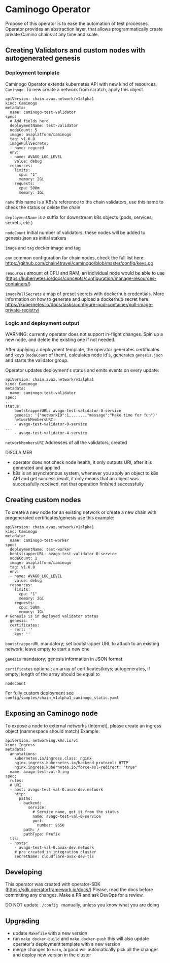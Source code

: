 # Caminogo Operator
Propose of this operator is to ease the automation of test processes. Operator provides an abstraction layer, that allows programmatically create private Camino chains at any time and scale.

## Creating Validators and custom nodes with autogenerated genesis

### Deployment template
Caminogo Operator extends kubernetes API with new kind of resources, `Caminogo`. To new create a network from scratch, apply this object.

```
apiVersion: chain.avax.network/v1alpha1
kind: Caminogo
metadata:
  name: caminogo-test-validator
spec:
  # Add fields here
  deploymentName: test-validator
  nodeCount: 5
  image: avaplatform/caminogo
  tag: v1.6.0
  imagePullSecrets:
  - name: regcred
  env:
  - name: AVAGO_LOG_LEVEL
    value: debug
  resources:
    limits:
      cpu: "1"
      memory: 2Gi
    requests:
      cpu: 500m
      memory: 1Gi
```

`name` this name is a K8s's reference to the chain validators, use this name to check the status or delete the chain

`deploymentName` is a suffix for downstream k8s objects (pods, services, secrets, etc.)

`nodeCount` initial number of validators, these nodes will be added to genesis.json as initial stakers

`image` and `tag` docker image and tag

`env` common configuration for chain nodes, check the full list here: https://github.com/chain4travel/caminogo/blob/master/config/keys.go

`resources` amount of CPU and RAM, an individual node would be able to use (https://kubernetes.io/docs/concepts/configuration/manage-resources-containers/)

`imagePullSecrets`  a map of preset secrets with dockerhub credentials. More information on how to generate and upload a dockerhub secret here: https://kubernetes.io/docs/tasks/configure-pod-container/pull-image-private-registry/

### Logic and deployment output
WARNING: currently operator does not support in-flight changes. Spin up a new node, and delete the existing one if not needed.

After applying a deployment template, the operator generates certificates and keys (`nodeCount` of them), calculates node id's, generates `genesis.json` and starts the validator group.

Operator updates deployment's status and emits events on every update:
```
apiVersion: chain.avax.network/v1alpha1
kind: Caminogo
metadata:
  name: caminogo-test-validator
spec:
...
status:
    bootstrapperURL: avago-test-validator-0-service
    genesis: '{"networkID":1,......."message":"Make time for fun"}'
    networkMembersURI:
    - avago-test-validator-0-service
...
    - avago-test-validator-4-service
```

`networkMembersURI` Addresses of all the validators, created

DISCLAIMER

* operator does not check node health, it only outputs URI, after it is generated and applied
* k8s is an asynchronous system, whenever you apply an object to k8s API and get success result, it only means that an object was successfully received, not that operation finished successfully

## Creating custom nodes
To create a new node for an existing network or create a new chain with pregenerated certificates/genesis use this example:

```
apiVersion: chain.avax.network/v1alpha1
kind: Caminogo
metadata:
  name: caminogo-test-worker
spec:
  deploymentName: test-worker
  bootstrapperURL: avago-test-validator-0-service
  nodeCount: 1
  image: avaplatform/caminogo
  tag: v1.6.0
  env:
  - name: AVAGO_LOG_LEVEL
    value: debug
  resources:
    limits:
      cpu: "1"
      memory: 2Gi
    requests:
      cpu: 500m
      memory: 1Gi
# Genesis is in deployed validator status
  genesis: ''
  certificates:
  - cert: ''
    key: ''
```

`bootstrapperURL` mandatory; set bootstrapper URL to attach to an existing network, leave empty to start a new one

`genesis` mandatory; genesis information in JSON format

`certificates` optional; an array of certificates/keys; autogenerates, if empty; length of the array should be equal to 

`nodeCount`

For fully custom deployment see `config/samples/chain_v1alpha1_caminogo_static.yaml`

## Exposing an Caminogo node
To expose a node to external networks (Internet), please create an ingress object (namnespace should match)
Example:
```
apiVersion: networking.k8s.io/v1
kind: Ingress
metadata:
  annotations:
    kubernetes.io/ingress.class: nginx
    nginx.ingress.kubernetes.io/backend-protocol: HTTP
    nginx.ingress.kubernetes.io/force-ssl-redirect: "true"
  name: avago-test-val-0-ing
spec:
  rules:
  # URI
  - host: avago-test-val-0.avax-dev.network
    http:
      paths:
      - backend:
          service:
            # Service name, get it from the status
            name: avago-test-val-0-service
            port:
              number: 9650
        path: /
        pathType: Prefix
  tls:
  - hosts:
    - avago-test-val-0.avax-dev.network
    # pre created in integration cluster
    secretName: cloudflare-avax-dev-tls
```
## Developing
This operator was created with operator-SDK (https://sdk.operatorframework.io/docs/)
Please, read the docs before committing any changes.
Make a PR and ask DevOps for a review.

DO NOT update `./config ` manually, unless you know what you are doing

## Upgrading

* update `Makefile` with a new version
* run `make docker-build`  and `make docker-push` this will also update operator's deployment template with a new version
* merge changes to `main`, argocd will automatically pick all the changes and deploy new version in the cluster
 